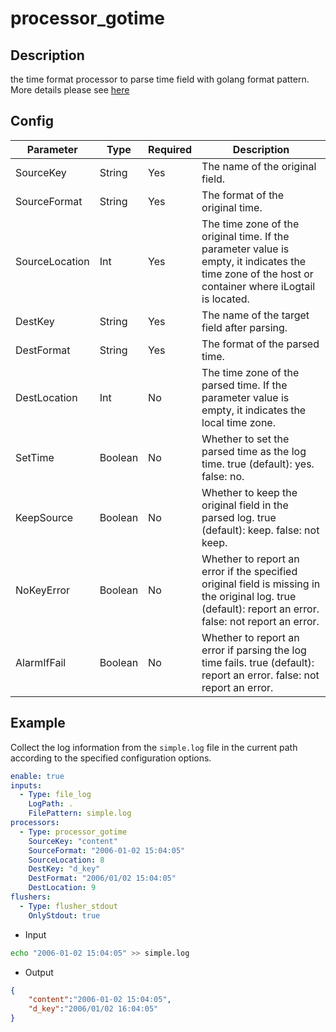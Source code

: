 # processor_gotime

## Description

the time format processor to parse time field with golang format pattern. More details please see [here](https://golang.org/pkg/time/#Time.Format)

## Config

| Parameter | Type | Required | Description |
| - | - | - | - |
| SourceKey | String | Yes | The name of the original field. |
| SourceFormat | String | Yes | The format of the original time. |
| SourceLocation | Int | Yes | The time zone of the original time. If the parameter value is empty, it indicates the time zone of the host or container where iLogtail is located. |
| DestKey | String | Yes | The name of the target field after parsing. |
| DestFormat | String | Yes | The format of the parsed time. |
| DestLocation | Int | No | The time zone of the parsed time. If the parameter value is empty, it indicates the local time zone. |
| SetTime | Boolean | No | Whether to set the parsed time as the log time. true (default): yes. false: no. |
| KeepSource | Boolean | No | Whether to keep the original field in the parsed log. true (default): keep. false: not keep. |
| NoKeyError | Boolean | No | Whether to report an error if the specified original field is missing in the original log. true (default): report an error. false: not report an error. |
| AlarmIfFail | Boolean | No | Whether to report an error if parsing the log time fails. true (default): report an error. false: not report an error. |

## Example

Collect the log information from the `simple.log` file in the current path according to the specified configuration options.

```yaml
enable: true
inputs:
  - Type: file_log
    LogPath: .
    FilePattern: simple.log
processors:
  - Type: processor_gotime
    SourceKey: "content"
    SourceFormat: "2006-01-02 15:04:05"
    SourceLocation: 8
    DestKey: "d_key"
    DestFormat: "2006/01/02 15:04:05"
    DestLocation: 9
flushers:
  - Type: flusher_stdout
    OnlyStdout: true
```

* Input

```bash
echo "2006-01-02 15:04:05" >> simple.log
```

* Output

```json
{
    "content":"2006-01-02 15:04:05",
    "d_key":"2006/01/02 16:04:05"
}
```
